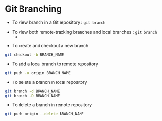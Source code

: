 # Git Branching

- To view branch in a Git repository : `git branch`

- To view both remote-tracking branches and local branches : `git branch -a`

- To create and checkout a new branch
```bash
git checkout -b BRANCH_NAME
```

- To add a local branch to remote repository
```bash
git push -u origin BRANCH_NAME
```

- To delete a branch in local repository
```bash
git branch -d BRANCH_NAME
git branch -D BRANCH_NAME
```

- To delete a branch in remote repository
```bash
git push origin --delete BRANCH_NAME
```
